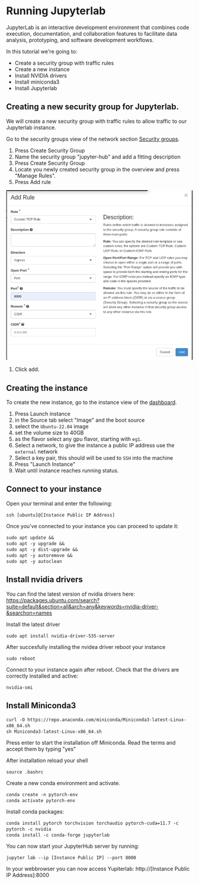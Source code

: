 # Running Jupyterlab

JupyterLab is an interactive development environment that combines code execution, documentation, and collaboration features to facilitate data analysis, prototyping, and software development workflows.

In this tutorial we're going to: 
 - Create a security group with traffic rules
 - Create a new instance
 - Install NVIDIA drivers
 - Install miniconda3
 - Install Jupyterlab

## Creating a new security group for Jupyterlab. 

We will create a new security group with traffic rules to allow traffic to our Jupyterlab instance. 

Go to the security groups view of the network section [Security groups](https://create.leaf.cloud/project/security_groups/).

1. Press Create Security Group
1. Name the security group "jupyter-hub" and add a fitting description
1. Press Create Security Group
1. Locate you newly created security group in the overview and press "Manage Rules".
1. Press Add rule

![securitygroup-rule-jupiter](../images/securitygroup-rule-jupiter.png)

1. Click add.

## Creating the instance

To create the new instance, go to the instance view of the [dashboard](https://create.leaf.cloud/project/instances/).

1. Press Launch instance
1. in the Source tab select "Image" and the boot source
1. select the `Ubuntu-22.04` image
1. set the volume size to 40GB
1. as the flavor select any gpu flavor, starting with `eg1`.
1. Select a network, to give the instance a public IP address use the `external` network
1. Select a key pair, this should will be used to `SSH` into the machine
1. Press "Launch Instance"
1. Wait until instance reaches running status.

## Connect to your instance

Open your terminal and enter the following:

``` shell
ssh [ubuntu]@[Instance Public IP Address]
```

Once you've connected to your instance you can proceed to update it:

    sudo apt update &&
    sudo apt -y upgrade &&
    sudo apt -y dist-upgrade &&
    sudo apt -y autoremove &&
    sudo apt -y autoclean


## Install nvidia drivers

You can find the latest version of nvidia drivers here:
https://packages.ubuntu.com/search?suite=default&section=all&arch=any&keywords=nvidia-driver-&searchon=names

Install the latest driver

``` shell
sudo apt install nvidia-driver-535-server

```

After succesfully installing the nvidea driver reboot your instance

``` shell
sudo reboot
```

Connect to your instance again after reboot. 
Check that the drivers are correctly installed and active:

``` shell
nvidia-smi
```

## Install Miniconda3

``` shell
curl -O https://repo.anaconda.com/miniconda/Miniconda3-latest-Linux-x86_64.sh
sh Miniconda3-latest-Linux-x86_64.sh
```

Press enter to start the installation off Miniconda. 
Read the terms and accept them by typing "yes" 

After installation reload your shell

``` shell
source .bashrc
```

Create a new conda environment and activate.

``` shell
conda create -n pytorch-env
conda activate pytorch-env
```

Install conda packages:

``` shell
conda install pytorch torchvision torchaudio pytorch-cuda=11.7 -c pytorch -c nvidia
conda install -c conda-forge jupyterlab
```

You can now start your JupyterHub server by running:

``` shell
jupyter lab --ip [Instance Public IP] --port 8000
```

In your webbrowser you can now access Yupiterlab:
http://[Instance Public IP Address]:8000